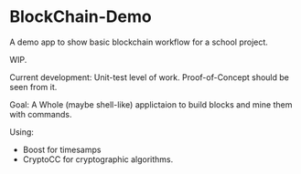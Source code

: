 # BlockChain-Demo
A demo app to show basic blockchain workflow for a school project.

WIP.

Current development: Unit-test level of work. Proof-of-Concept should be seen from it.

Goal: A Whole (maybe shell-like) applictaion to build blocks and mine them with commands.

Using:
 - Boost for timesamps
 - CryptoCC for cryptographic algorithms.
